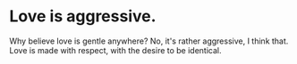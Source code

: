 # Love is aggressive.
Why believe love is gentle anywhere? No, it's rather aggressive, I think that. 
Love is made with respect, with the desire to be identical.